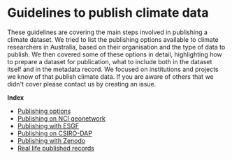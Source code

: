 # Guidelines to publish climate data

These guidelines are covering the main steps involved in publishing a climate dataset.
We tried to list the publishing options available to climate researchers in Australia, based on their organisation and the type of data to publish. 
We then covered some of these options in detail, highlighting how to prepare a dataset for publication, what to include both in the dataset itself and in the metadata record.
We focused on institutions and projects we know of that publish climate data. If you are aware of others that we didn't cover please contact us by creating an issue.

**Index**

* [Publishing options](publish-options.md)
* [Publishing on NCI geonetwork](publish-nci-geonetwork.md)
* [Publishing with ESGF](publish-esgf.md)
* [Publishing on CSIRO-DAP](publish-csiro-dap.md)
* [Publishing with Zenodo](publish-zenodo.md)
* [Real life published records](publish-examples.md)
